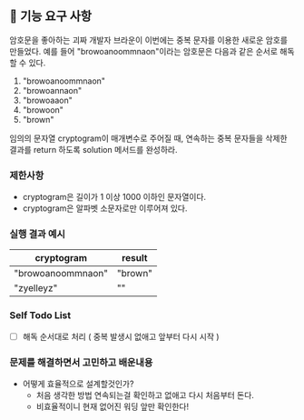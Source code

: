 ## 🚀 기능 요구 사항

암호문을 좋아하는 괴짜 개발자 브라운이 이번에는 중복 문자를 이용한 새로운 암호를 만들었다. 예를 들어 "browoanoommnaon"이라는 암호문은 다음과 같은 순서로 해독할 수 있다.

1. "browoanoommnaon"
2. "browoannaon"
3. "browoaaon"
4. "browoon"
5. "brown"

임의의 문자열 cryptogram이 매개변수로 주어질 때, 연속하는 중복 문자들을 삭제한 결과를 return 하도록 solution 메서드를 완성하라.

### 제한사항

- cryptogram은 길이가 1 이상 1000 이하인 문자열이다.
- cryptogram은 알파벳 소문자로만 이루어져 있다.

### 실행 결과 예시

| cryptogram        | result  |
| ----------------- | ------- |
| "browoanoommnaon" | "brown" |
| "zyelleyz"        | ""      |

### Self Todo List

- [ ] 해독 순서대로 처리 ( 중복 발생시 없애고 앞부터 다시 시작 )

### 문제를 해결하면서 고민하고 배운내용

- 어떻게 효율적으로 설계할것인가?
  - 처음 생각한 방법 연속되는걸 확인하고 없애고 다시 처음부터 돈다.
  - 비효율적이니 현재 없어진 워딩 앞만 확인한다!
